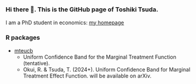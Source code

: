 #

### Hi there 👋. This is the GitHub page of Toshiki Tsuda.

I am a PhD student in economics: [my homepage](https://sites.google.com/view/toshiki-tsuda/home)

###  R packages
 - [mteucb](https://txt872.github.io/mteucb/)
      - Uniform Confidence Band for the Marginal Treatment Function (tentative).
      - Okui, R. & Tsuda, T. (2024+). Uniform Confidence Band for Marginal Treatment Effect Function. will be available on arXiv. 


<!--
**TXT872/TXT872** is a ✨ _special_ ✨ repository because its `README.md` (this file) appears on your GitHub profile.

Here are some ideas to get you started:

- 🔭 I’m currently working on ...
- 🌱 I’m currently learning ...
- 👯 I’m looking to collaborate on ...
- 🤔 I’m looking for help with ...
- 💬 Ask me about ...
- 📫 How to reach me: ...
- 😄 Pronouns: ...
- ⚡ Fun fact: ...
-->
